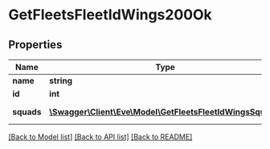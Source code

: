 # GetFleetsFleetIdWings200Ok

## Properties
Name | Type | Description | Notes
------------ | ------------- | ------------- | -------------
**name** | **string** | name string | 
**id** | **int** | id integer | 
**squads** | [**\Swagger\Client\Eve\Model\GetFleetsFleetIdWingsSquad[]**](GetFleetsFleetIdWingsSquad.md) | squads array | 

[[Back to Model list]](../README.md#documentation-for-models) [[Back to API list]](../README.md#documentation-for-api-endpoints) [[Back to README]](../README.md)


